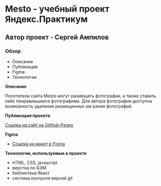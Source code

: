 # Mesto - учебный проект Яндекс.Практикум

## Автор проект - Сергей Ампилов

### Обзор

* Описание
* Публикация
* Figma
* Технологии


**Описание**

Посетители сайта Mesto могут размещать фотографии, а также ставить лайк понравившимся фотографиям.
Для автора фотографии доступна возможность удаления размещенных им ранее фотографий.

**Публикация проекта**

[Ссылка на сайт на GitHub-Pages](https://sergeiampilov.github.io/mesto-react/)

**Figma**

* [Ссылка на макет в Figma](https://www.figma.com/file/PSdQFRHoxXJFs2FH8IXViF/JavaScript.-Sprint-9?node-id=109%3A2)

**Технологии, используемые в проекте**

* HTML, CSS, javascript
* верстка по БЭМ
* библиотека React
* система контроля версий git
